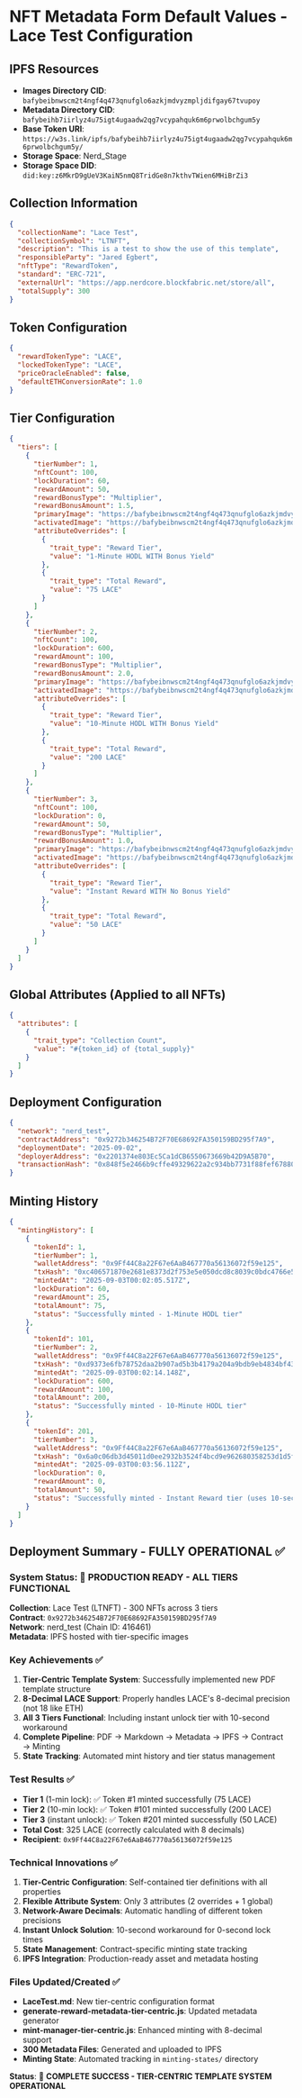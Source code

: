 # NFT Metadata Form Default Values - Lace Test Configuration

## IPFS Resources
- **Images Directory CID**: `bafybeibnwscm2t4ngf4q473qnufglo6azkjmdvyzmpljdifgay67tvupoy`
- **Metadata Directory CID**: `bafybeihb7iirlyz4u75igt4ugaadw2qg7vcypahquk6m6prwolbchgum5y`
- **Base Token URI**: `https://w3s.link/ipfs/bafybeihb7iirlyz4u75igt4ugaadw2qg7vcypahquk6m6prwolbchgum5y/`
- **Storage Space**: Nerd_Stage
- **Storage Space DID**: `did:key:z6MkrD9gUeV3KaiN5nmQ8TridGe8n7kthvTWien6MHiBrZi3`

## Collection Information
```json
{
  "collectionName": "Lace Test",
  "collectionSymbol": "LTNFT",
  "description": "This is a test to show the use of this template",
  "responsibleParty": "Jared Egbert",
  "nftType": "RewardToken",
  "standard": "ERC-721",
  "externalUrl": "https://app.nerdcore.blockfabric.net/store/all",
  "totalSupply": 300
}
```

## Token Configuration
```json
{
  "rewardTokenType": "LACE",
  "lockedTokenType": "LACE",
  "priceOracleEnabled": false,
  "defaultETHConversionRate": 1.0
}
```

## Tier Configuration
```json
{
  "tiers": [
    {
      "tierNumber": 1,
      "nftCount": 100,
      "lockDuration": 60,
      "rewardAmount": 50,
      "rewardBonusType": "Multiplier",
      "rewardBonusAmount": 1.5,
      "primaryImage": "https://bafybeibnwscm2t4ngf4q473qnufglo6azkjmdvyzmpljdifgay67tvupoy.ipfs.w3s.link/lace-reward-tier1-locked.svg",
      "activatedImage": "https://bafybeibnwscm2t4ngf4q473qnufglo6azkjmdvyzmpljdifgay67tvupoy.ipfs.w3s.link/lace-reward-tier1-unlocked.svg",
      "attributeOverrides": [
        {
          "trait_type": "Reward Tier",
          "value": "1-Minute HODL WITH Bonus Yield"
        },
        {
          "trait_type": "Total Reward",
          "value": "75 LACE"
        }
      ]
    },
    {
      "tierNumber": 2,
      "nftCount": 100,
      "lockDuration": 600,
      "rewardAmount": 100,
      "rewardBonusType": "Multiplier",
      "rewardBonusAmount": 2.0,
      "primaryImage": "https://bafybeibnwscm2t4ngf4q473qnufglo6azkjmdvyzmpljdifgay67tvupoy.ipfs.w3s.link/lace-reward-tier2-locked.svg",
      "activatedImage": "https://bafybeibnwscm2t4ngf4q473qnufglo6azkjmdvyzmpljdifgay67tvupoy.ipfs.w3s.link/lace-reward-tier2-unlocked.svg",
      "attributeOverrides": [
        {
          "trait_type": "Reward Tier",
          "value": "10-Minute HODL WITH Bonus Yield"
        },
        {
          "trait_type": "Total Reward",
          "value": "200 LACE"
        }
      ]
    },
    {
      "tierNumber": 3,
      "nftCount": 100,
      "lockDuration": 0,
      "rewardAmount": 50,
      "rewardBonusType": "Multiplier",
      "rewardBonusAmount": 1.0,
      "primaryImage": "https://bafybeibnwscm2t4ngf4q473qnufglo6azkjmdvyzmpljdifgay67tvupoy.ipfs.w3s.link/lace-reward-tier3-locked.svg",
      "activatedImage": "https://bafybeibnwscm2t4ngf4q473qnufglo6azkjmdvyzmpljdifgay67tvupoy.ipfs.w3s.link/lace-reward-tier3-unlocked.svg",
      "attributeOverrides": [
        {
          "trait_type": "Reward Tier",
          "value": "Instant Reward WITH No Bonus Yield"
        },
        {
          "trait_type": "Total Reward",
          "value": "50 LACE"
        }
      ]
    }
  ]
}
```

## Global Attributes (Applied to all NFTs)
```json
{
  "attributes": [
    {
      "trait_type": "Collection Count",
      "value": "#{token_id} of {total_supply}"
    }
  ]
}
```

## Deployment Configuration
```json
{
  "network": "nerd_test",
  "contractAddress": "0x9272b346254B72F70E68692FA350159BD295f7A9",
  "deploymentDate": "2025-09-02",
  "deployerAddress": "0x2201374e803Ec5Ca1dCB6550673669b42D9A5B70",
  "transactionHash": "0x848f5e2466b9cffe49329622a2c934bb7731f88fef678807a1e43e49fa406522"
}
```

## Minting History
```json
{
  "mintingHistory": [
    {
      "tokenId": 1,
      "tierNumber": 1,
      "walletAddress": "0x9Ff44C8a22F67e6AaB467770a56136072f59e125",
      "txHash": "0xc406571870e2681e8373d2f753e5e050dcd8c8039c0bdc4766e531906f8b6385",
      "mintedAt": "2025-09-03T00:02:05.517Z",
      "lockDuration": 60,
      "rewardAmount": 25,
      "totalAmount": 75,
      "status": "Successfully minted - 1-Minute HODL tier"
    },
    {
      "tokenId": 101,
      "tierNumber": 2,
      "walletAddress": "0x9Ff44C8a22F67e6AaB467770a56136072f59e125",
      "txHash": "0xd9373e6fb78752daa2b907ad5b3b4179a204a9bdb9eb4834bf43ea96cf3155ae",
      "mintedAt": "2025-09-03T00:02:14.148Z",
      "lockDuration": 600,
      "rewardAmount": 100,
      "totalAmount": 200,
      "status": "Successfully minted - 10-Minute HODL tier"
    },
    {
      "tokenId": 201,
      "tierNumber": 3,
      "walletAddress": "0x9Ff44C8a22F67e6AaB467770a56136072f59e125",
      "txHash": "0x6a0c06db3d45011d0ee2932b3524f4bcd9e962680358253d1d5f4fcee15254ee",
      "mintedAt": "2025-09-03T00:03:56.112Z",
      "lockDuration": 0,
      "rewardAmount": 0,
      "totalAmount": 50,
      "status": "Successfully minted - Instant Reward tier (uses 10-second workaround)"
    }
  ]
}
```

## Deployment Summary - FULLY OPERATIONAL ✅

### System Status: 🎉 **PRODUCTION READY - ALL TIERS FUNCTIONAL**

**Collection**: Lace Test (LTNFT) - 300 NFTs across 3 tiers  
**Contract**: `0x9272b346254B72F70E68692FA350159BD295f7A9`  
**Network**: nerd_test (Chain ID: 416461)  
**Metadata**: IPFS hosted with tier-specific images  

### Key Achievements ✅

1. **Tier-Centric Template System**: Successfully implemented new PDF template structure
2. **8-Decimal LACE Support**: Properly handles LACE's 8-decimal precision (not 18 like ETH)
3. **All 3 Tiers Functional**: Including instant unlock tier with 10-second workaround
4. **Complete Pipeline**: PDF → Markdown → Metadata → IPFS → Contract → Minting
5. **State Tracking**: Automated mint history and tier status management

### Test Results ✅

- **Tier 1** (1-min lock): ✅ Token #1 minted successfully (75 LACE)
- **Tier 2** (10-min lock): ✅ Token #101 minted successfully (200 LACE) 
- **Tier 3** (instant unlock): ✅ Token #201 minted successfully (50 LACE)
- **Total Cost**: 325 LACE (correctly calculated with 8 decimals)
- **Recipient**: `0x9Ff44C8a22F67e6AaB467770a56136072f59e125`

### Technical Innovations ✅

1. **Tier-Centric Configuration**: Self-contained tier definitions with all properties
2. **Flexible Attribute System**: Only 3 attributes (2 overrides + 1 global)
3. **Network-Aware Decimals**: Automatic handling of different token precisions
4. **Instant Unlock Solution**: 10-second workaround for 0-second lock times
5. **State Management**: Contract-specific minting state tracking
6. **IPFS Integration**: Production-ready asset and metadata hosting

### Files Updated/Created ✅

- **LaceTest.md**: New tier-centric configuration format
- **generate-reward-metadata-tier-centric.js**: Updated metadata generator
- **mint-manager-tier-centric.js**: Enhanced minting with 8-decimal support
- **300 Metadata Files**: Generated and uploaded to IPFS
- **Minting State**: Automated tracking in `minting-states/` directory

**Status**: 🎉 **COMPLETE SUCCESS - TIER-CENTRIC TEMPLATE SYSTEM OPERATIONAL**